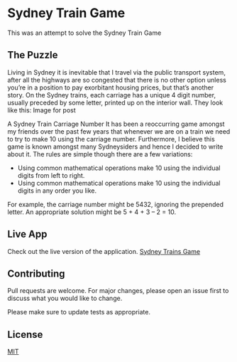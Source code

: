 # Sydney Train Game

This was an attempt to solve the Sydney Train Game

## The Puzzle

Living in Sydney it is inevitable that I travel via the public transport system, after all the highways are so congested that there is no other option unless you’re in a position to pay exorbitant housing prices, but that’s another story. On the Sydney trains, each carriage has a unique 4 digit number, usually preceded by some letter, printed up on the interior wall. They look like this:
Image for post

A Sydney Train Carriage Number
It has been a reoccurring game amongst my friends over the past few years that whenever we are on a train we need to try to make 10 using the carriage number. Furthermore, I believe this game is known amongst many Sydneysiders and hence I decided to write about it. The rules are simple though there are a few variations:

- Using common mathematical operations make 10 using the individual digits from left to right.
- Using common mathematical operations make 10 using the individual digits in any order you like.

For example, the carriage number might be 5432, ignoring the prepended letter. An appropriate solution might be 5 + 4 + 3 – 2 = 10.

## Live App

Check out the live version of the application.
[Sydney Trains Game](https://sydney-trains-game.herokuapp.com/)

## Contributing

Pull requests are welcome. For major changes, please open an issue first to discuss what you would like to change.

Please make sure to update tests as appropriate.

## License

[MIT](https://choosealicense.com/licenses/mit/)
